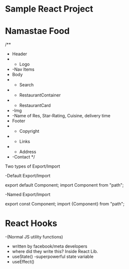 # Sample React Project

# Namastae Food

/\*\*

- Header
- - Logo
- -Nav Items
- Body
- - Search
- - RestaurantContainer
- - RestaurantCard
- -Img
- -Name of Res, Star-Rating, Cuisine, delivery time
- Footer
- - Copyright
- - Links
- - Address
- -Contact
  \*/

Two types of Export/Import

-Default Export/Import

export default Component;
import Component from "path";

-Named Export/Import

export const Component;
import {Component} from "path";

# React Hooks

-(Normal JS utility functions)

- written by facebook/meta developers
- where did they write this? Inside React Lib.
- useState() -superpowerful state variable
- useEffect()
